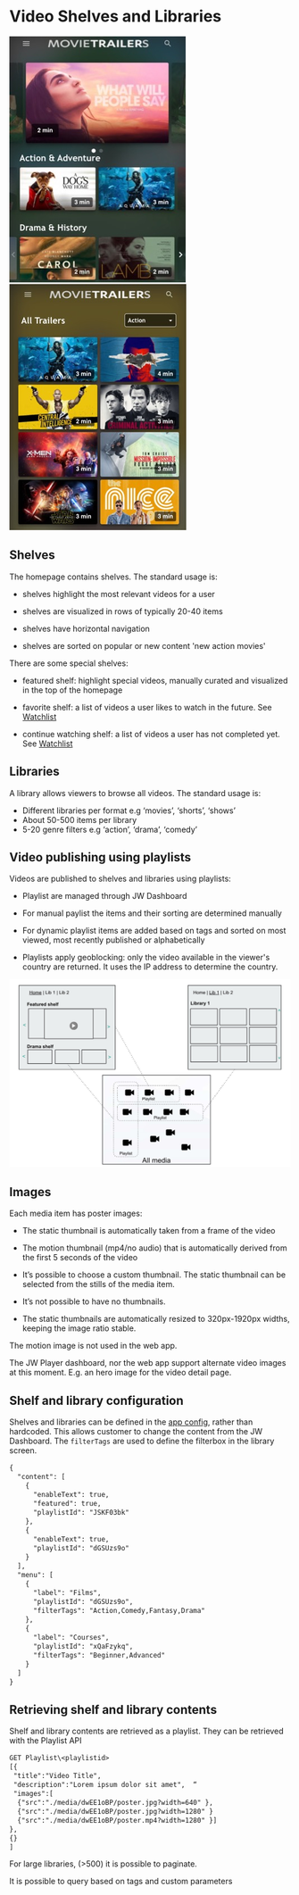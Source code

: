 # Video Shelves and Libraries

<img title="" src="./img/shelves.jpg" alt="Shelves" width="316">  <img src="./img/library.jpg" title="" alt="Libraries" width="317">

## Shelves

The homepage contains shelves. The standard usage is:

- shelves highlight the most relevant videos for a user

- shelves are visualized in rows of typically 20-40 items

- shelves have horizontal navigation

- shelves are sorted on popular or new content 'new action movies'

There are some special shelves:

- featured shelf: highlight special videos, manually curated and visualized in the top of the homepage

- favorite shelf: a list of videos a user likes to watch in the future. See [Watchlist](user-watchlists.md)

- continue watching shelf:  a list of videos a user has not completed yet. See [Watchlist](user-watchlists.md)

## Libraries

A library allows viewers to browse all videos. The standard usage is: 

- Different libraries per format e.g  ‘movies’, ‘shorts’, ‘shows’
- About 50-500 items per library
- 5-20 genre filters e.g ‘action’, ‘drama’, ‘comedy’

## Video publishing using playlists

Videos are published to shelves and libraries using playlists:

- Playlist are managed through JW Dashboard

- For manual paylist the items and their sorting are determined manually

- For dynamic playlist items are added based on tags and sorted on most viewed, most recently published or alphabetically

- Playlists apply geoblocking: only the video available in the viewer's country are returned. It uses the IP address to determine the country.

<img src="./img/playlist-shelf-lib.jpg" title="" alt="Shelves" width="600">

## Images

Each media item has poster images:

- The static thumbnail is automatically taken from a frame of the video

- The motion thumbnail (mp4/no audio) that is automatically derived from the first 5 seconds of the video   

- It’s possible to choose a custom thumbnail. The static thumbnail can be selected from the stills of the media item.

- It’s not possible to have no thumbnails.

- The static thumbnails are automatically resized to 320px-1920px widths, keeping the image ratio stable.

The motion image is not used in the web app. 

The JW Player dashboard, nor the web app support alternate video images at this moment. E.g. an hero image for the video detail page.

## Shelf and library configuration

Shelves and libraries can be defined in the [app config](/docs/configuration.md), rather than hardcoded. This allows customer to change the content from the JW Dashboard. The `filterTags` are used to define the filterbox in the library screen. 

```
{
  "content": [
    {
      "enableText": true,
      "featured": true,
      "playlistId": "JSKF03bk"
    },
    {
      "enableText": true,
      "playlistId": "dGSUzs9o"
    }
  ],
  "menu": [
    {
      "label": "Films",
      "playlistId": "dGSUzs9o",
      "filterTags": "Action,Comedy,Fantasy,Drama"
    },
    {
      "label": "Courses",
      "playlistId": "xQaFzykq",
      "filterTags": "Beginner,Advanced"
    }
  ]
}
```

## Retrieving shelf and library contents

Shelf and library contents are retrieved as a playlist. They can be retrieved with the Playlist API 

```
GET Playlist\<playlistid>
[{
 "title":"Video Title",
 "description":"Lorem ipsum dolor sit amet",  “ 
 "images":[
  {"src":"./media/dwEE1oBP/poster.jpg?width=640" }, 
  {"src":"./media/dwEE1oBP/poster.jpg?width=1280" }
  {"src":"./media/dwEE1oBP/poster.mp4?width=1280" }]
},
{}
]
```

For large libraries, (>500) it is possible to paginate. 

It is possible to query based on tags and custom parameters
